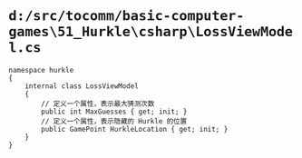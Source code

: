 # `d:/src/tocomm/basic-computer-games\51_Hurkle\csharp\LossViewModel.cs`

```
namespace hurkle
{
    internal class LossViewModel
    {
        // 定义一个属性，表示最大猜测次数
        public int MaxGuesses { get; init; }
        // 定义一个属性，表示隐藏的 Hurkle 的位置
        public GamePoint HurkleLocation { get; init; }
    }
}
```